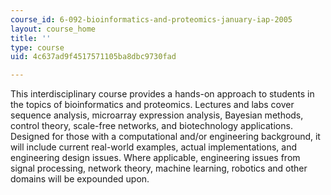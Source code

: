 ```yaml
---
course_id: 6-092-bioinformatics-and-proteomics-january-iap-2005
layout: course_home
title: ''
type: course
uid: 4c637ad9f4517571105ba8dbc9730fad

---
```

This interdisciplinary course provides a hands-on approach to students in the topics of bioinformatics and proteomics. Lectures and labs cover sequence analysis, microarray expression analysis, Bayesian methods, control theory, scale-free networks, and biotechnology applications. Designed for those with a computational and/or engineering background, it will include current real-world examples, actual implementations, and engineering design issues. Where applicable, engineering issues from signal processing, network theory, machine learning, robotics and other domains will be expounded upon.
